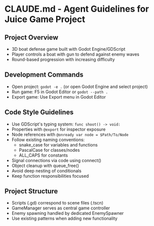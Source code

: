 # CLAUDE.md - Agent Guidelines for Juice Game Project

## Project Overview
- 3D boat defense game built with Godot Engine/GDScript
- Player controls a boat with gun to defend against enemy waves
- Round-based progression with increasing difficulty

## Development Commands
- Open project: `godot -e .` (or open Godot Engine and select project)
- Run game: F5 in Godot Editor or `godot --path .`
- Export game: Use Export menu in Godot Editor

## Code Style Guidelines
- Use GDScript's typing system: `func shoot() -> void:`
- Properties with `@export` for inspector exposure
- Node references with `@onready var node = $Path/To/Node`
- Follow existing naming conventions:
  - snake_case for variables and functions
  - PascalCase for classes/nodes
  - ALL_CAPS for constants
- Signal connections via code using connect()
- Object cleanup with queue_free()
- Avoid deep nesting of conditionals
- Keep function responsibilities focused

## Project Structure
- Scripts (.gd) correspond to scene files (.tscn)
- GameManager serves as central game controller
- Enemy spawning handled by dedicated EnemySpawner
- Use existing patterns when adding new functionality